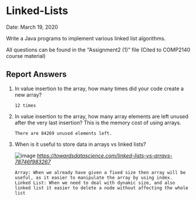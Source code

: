 # Linked-Lists
Date: March 19, 2020

Write a Java programs to implement various linked list algorithms. 

All questions can be found in the "Assignment2 (1)" file (Cited to COMP2140 course material)

## Report Answers 

1. In value insertion to the array, how many times did your code create a new array?
                          
       12 times

3. In value insertion to the array, how many array elements are left unused after the very last insertion? This is the memory cost of using arrays.

       There are 84269 unused elements left.

5. When is it useful to store data in arrays vs linked lists?

      ![image](https://user-images.githubusercontent.com/73355680/121480523-c7d48780-c990-11eb-8b3a-29a2a58bc889.png) 
      _https://towardsdatascience.com/linked-lists-vs-arrays-78746f983267_

       Array: When we already have given a fixed size then array will be useful, as it easier to manipulate the array by using index.
       Linked List: When we need to deal with dynamic size, and also linked list it easier to delete a node without affecting the whole list
